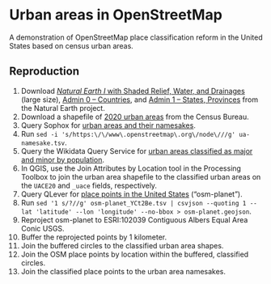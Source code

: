 # Urban areas in OpenStreetMap

A demonstration of OpenStreetMap place classification reform in the United States based on census urban areas.

## Reproduction

1. Download [_Natural Earth I_ with Shaded Relief, Water, and Drainages](https://www.naturalearthdata.com/downloads/10m-raster-data/10m-natural-earth-1/) (large size), [Admin 0 – Countries](https://www.naturalearthdata.com/downloads/10m-cultural-vectors/10m-admin-0-countries/), and [Admin 1 – States, Provinces](https://www.naturalearthdata.com/downloads/10m-cultural-vectors/10m-admin-1-states-provinces/) from the Natural Earth project.
1. Download a shapefile of [2020 urban areas](https://www.census.gov/cgi-bin/geo/shapefiles/index.php?year=2023&layergroup=Urban+Areas) from the Census Bureau.
1. Query Sophox for [urban areas and their namesakes](https://sophox.org/#SELECT%20DISTINCT%0A%20%20%28SAMPLE%28%3FurbanArea%29%20AS%20%3F_urbanArea%29%0A%20%20%28SAMPLE%28%3Fuace%29%20AS%20%3F_uace%29%0A%20%20%28SAMPLE%28%3Fname%29%20AS%20%3F_name%29%0A%20%20%28SAMPLE%28%3Fpopulation%29%20AS%20%3F_population%29%0A%20%20%28SAMPLE%28%3Fqid%29%20AS%20%3F_qid%29%0A%20%20%28SAMPLE%28%3FqidLabel%29%20AS%20%3F_qidLabel%29%0A%20%20%3Fnode%0A%20%20%28SAMPLE%28%3Fboundary%29%20AS%20%3F_boundary%29%0A%20%20%28SAMPLE%28%3Fcoordinates%29%20AS%20%3F_coordinates%29%0AWHERE%20%7B%0A%20%20hint%3AQuery%20hint%3Aoptimizer%20%22None%22%20.%0A%20%20%0A%20%20SERVICE%20%3Chttps%3A%2F%2Fquery.wikidata.org%2Fsparql%3E%20%7B%0A%20%20%20%20SELECT%20DISTINCT%0A%20%20%20%20%20%20%3FurbanArea%20%3Fuace%20%3Fname%20%3Fpopulation%0A%20%20%20%20%20%20%3Fqid%20%3FqidLabel%0A%20%20%20%20WHERE%20%7B%0A%20%20%20%20%20%20%23%20Median%20population%20of%20an%20urban%20area%20as%20of%202020%0A%20%20%20%20%20%20BIND%28101536%20AS%20%3FminMajorPop%29%0A%0A%20%20%20%20%20%20%3FurbanArea%20wdt%3AP31%20wd%3AQ5951278%3B%0A%20%20%20%20%20%20%20%20%20%20%20%20%20%20%20%20%20wdt%3AP12704%20%3Fuace%3B%0A%20%20%20%20%20%20%20%20%20%20%20%20%20%20%20%20%20wdt%3AP1448%20%3Fname%3B%0A%20%20%20%20%20%20%20%20%20%20%20%20%20%20%20%20%20wdt%3AP1082%20%3Fpopulation.%0A%0A%20%20%20%20%20%20%3FurbanArea%20wdt%3AP7153%20%3Fqid.%0A%20%20%20%20%20%20FILTER%20NOT%20EXISTS%20%7B%0A%20%20%20%20%20%20%20%20%3Fqid%20wdt%3AP31%2Fwdt%3AP279%2a%20wd%3AQ1394476.%0A%20%20%20%20%20%20%7D%0A%0A%20%20%20%20%20%20SERVICE%20wikibase%3Alabel%20%7B%20bd%3AserviceParam%20wikibase%3Alanguage%20%22en%22.%20%7D%0A%20%20%20%20%7D%0A%20%20%20%20ORDER%20BY%20%3Fname%0A%20%20%7D%0A%20%20%0A%20%20%7B%0A%20%20%20%20%3Fnode%20osmt%3Awikidata%20%3Fqid.%0A%20%20%7D%20UNION%20%7B%0A%20%20%20%20%3Fboundary%20osmt%3Awikidata%20%3Fqid%3B%0A%20%20%20%20%20%20%20%20%20%20%20%20%20%20osmm%3Ahas%20%3Fnode%3B%0A%20%20%20%20%20%20%20%20%20%20%20%20%20%20%3Fnode%20%22label%22.%0A%20%20%7D%0A%20%20%3Fnode%20osmm%3Atype%20%22n%22%3B%0A%20%20%20%20%20%20%20%20osmm%3Aloc%20%3Fcoordinates.%0A%7D%0AGROUP%20BY%20%3Fnode%0A).
1. Run `sed -i 's/https:\/\/www\.openstreetmap\.org\/node\///g' ua-namesake.tsv`.
1. Query the Wikidata Query Service for [urban areas classified as major and minor by population](https://query.wikidata.org/#%23defaultView%3AMap%0ASELECT%20DISTINCT%0A%20%20%3FurbanArea%20%3Fuace%20%3Fpopulation%20%3Fname%0A%20%20%3Fplace1%20%3Fplace1Label%20%3Fplace1coords%0A%20%20%3Fplace2%20%3Fplace2Label%20%3Fplace2coords%0A%20%20%3Fplace3%20%3Fplace3Label%20%3Fplace3coords%0A%20%20%28IF%28BOUND%28%3Fplace3%29%2C%203%2C%20IF%28BOUND%28%3Fplace2%29%2C%202%2C%201%29%29%20AS%20%3Fplaces%29%0A%20%20%28%28%3Fpopulation%20%2F%20%3Fplaces%29%20AS%20%3FpopPerPlace%29%0A%20%20%28IF%28%3FpopPerPlace%20%3E%3D%20%3FminMajorPop%2C%20%22major%22%2C%20%22minor%22%29%20AS%20%3Frank%29%0AWHERE%20%7B%0A%20%20%23%20Median%20population%20of%20an%20urban%20area%20as%20of%202020%0A%20%20BIND%28101536%20AS%20%3FminMajorPop%29%0A%20%20%0A%20%20%3FurbanArea%20wdt%3AP31%20wd%3AQ5951278%3B%0A%20%20%20%20%20%20%20%20%20%20%20%20%20wdt%3AP1448%20%3Fname%3B%0A%20%20%20%20%20%20%20%20%20%20%20%20%20wdt%3AP1082%20%3Fpopulation%3B%0A%20%20%20%20%20%20%20%20%20%20%20%20%20wdt%3AP12704%20%3Fuace.%0A%20%20%0A%20%20OPTIONAL%20%7B%0A%20%20%20%20%3FurbanArea%20p%3AP7153%20%5Bps%3AP7153%20%3Fplace1%3B%20pq%3AP3831%20wd%3AQ125800169%5D.%0A%20%20%20%20%3Fplace1%20wdt%3AP625%20%3Fplace1coords.%0A%20%20%20%20FILTER%20NOT%20EXISTS%20%7B%0A%20%20%20%20%20%20%3Fplace1%20wdt%3AP31%2Fwdt%3AP279%2a%20wd%3AQ1394476.%0A%20%20%20%20%7D%0A%20%20%7D%0A%20%20OPTIONAL%20%7B%0A%20%20%20%20%3FurbanArea%20p%3AP7153%20%5Bps%3AP7153%20%3Fplace2%3B%20pq%3AP3831%20wd%3AQ125800193%5D%3B%0A%20%20%20%20%20%20%20%20%20%20%20%20%20%20%20p%3AP138%20%5Bps%3AP138%20%3Fplace2%3B%20pq%3AP1545%20%222%22%5D.%0A%20%20%20%20%3Fplace2%20wdt%3AP625%20%3Fplace2coords.%0A%20%20%20%20FILTER%20NOT%20EXISTS%20%7B%0A%20%20%20%20%20%20%3Fplace2%20wdt%3AP31%2Fwdt%3AP279%2a%20wd%3AQ1394476.%0A%20%20%20%20%7D%0A%20%20%7D%0A%20%20OPTIONAL%20%7B%0A%20%20%20%20%3FurbanArea%20p%3AP7153%20%5Bps%3AP7153%20%3Fplace3%3B%20pq%3AP3831%20wd%3AQ125800193%5D%3B%0A%20%20%20%20%20%20%20%20%20%20%20%20%20%20%20p%3AP138%20%5Bps%3AP138%20%3Fplace3%3B%20pq%3AP1545%20%223%22%5D.%0A%20%20%20%20%3Fplace3%20wdt%3AP625%20%3Fplace3coords.%0A%20%20%20%20FILTER%20NOT%20EXISTS%20%7B%0A%20%20%20%20%20%20%3Fplace3%20wdt%3AP31%2Fwdt%3AP279%2a%20wd%3AQ1394476.%0A%20%20%20%20%7D%0A%20%20%7D%0A%20%20%0A%20%20SERVICE%20wikibase%3Alabel%20%7B%20bd%3AserviceParam%20wikibase%3Alanguage%20%22en%22.%20%7D%0A%7D%0AORDER%20BY%20%3Fname).
1. In QGIS, use the Join Attributes by Location tool in the Processing Toolbox to join the urban area shapefile to the classified urban areas on the `UACE20` and `_uace` fields, respectively.
1. Query QLever for [place points in the United States](https://qlever.cs.uni-freiburg.de/osm-planet/0DMKQh) (“osm-planet”).
1. Run `sed '1 s/?//g' osm-planet_YCt2Be.tsv | csvjson --quoting 1 --lat 'latitude' --lon 'longitude' --no-bbox > osm-planet.geojson`.
1. Reproject osm-planet to ESRI:102039 Contiguous Albers Equal Area Conic USGS.
1. Buffer the reprojected points by 1&nbsp;kilometer.
1. Join the buffered circles to the classified urban area shapes.
1. Join the OSM place points by location within the buffered, classified circles.
1. Join the classified place points to the urban area namesakes.
